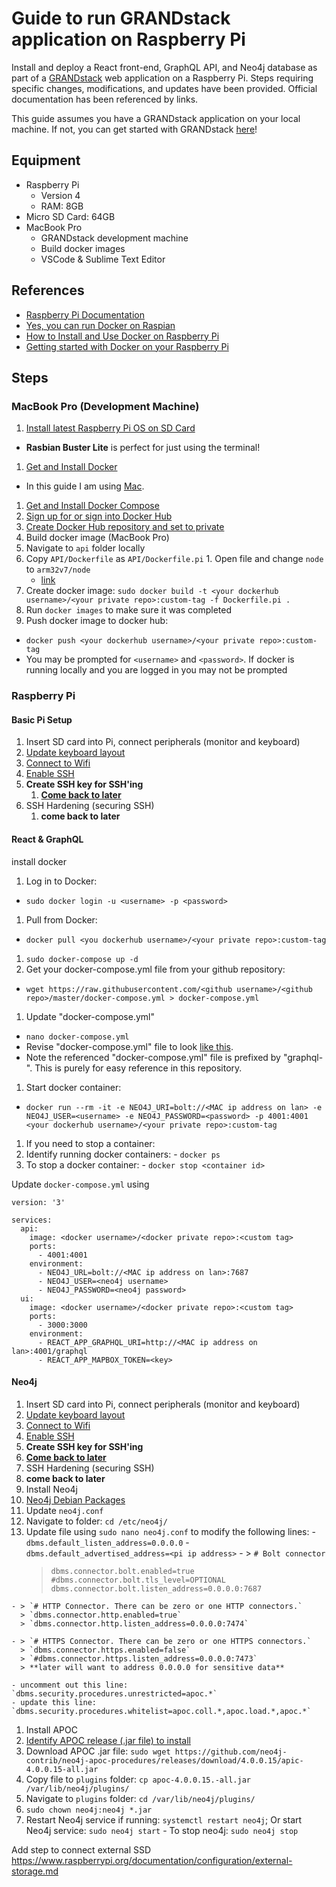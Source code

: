 # Guide to run GRANDstack application on Raspberry Pi #

Install and deploy a React front-end, GraphQL API, and Neo4j database as part of a [GRANDstack](https://grandstack.io/) web application on a Raspberry Pi. Steps requiring specific changes, modifications, and updates have been provided. Official documentation has been referenced by links.

This guide assumes you have a GRANDstack application on your local machine. If not, you can get started with GRANDstack [here](https://grandstack.io/docs/getting-started-neo4j-graphql)!

## Equipment ##
* Raspberry Pi
  * Version 4
  * RAM: 8GB
* Micro SD Card: 64GB
* MacBook Pro
  * GRANDstack development machine
  * Build docker images
  * VSCode & Sublime Text Editor

## References ##
- [Raspberry Pi Documentation](https://www.raspberrypi.org/documentation/)
- [Yes, you can run Docker on Raspian](https://withblue.ink/2019/07/13/yes-you-can-run-docker-on-raspbian.html)
- [How to Install and Use Docker on Raspberry Pi](https://linuxize.com/post/how-to-install-and-use-docker-on-raspberry-pi/)
- [Getting started with Docker on your Raspberry Pi](https://blog.hypriot.com/getting-started-with-docker-on-your-arm-device/)

## Steps ##

<!--- Comments are Fun --->

### MacBook Pro (Development Machine) ###
1. [Install latest Raspberry Pi OS on SD Card](https://www.raspberrypi.org/documentation/installation/installing-images/)
  * **Rasbian Buster Lite** is perfect for just using the terminal!
1. [Get and Install Docker](https://docs.docker.com/get-docker/)
  - In this guide I am using [Mac](https://docs.docker.com/docker-for-mac/install/).
1. [Get and Install Docker Compose](https://docs.docker.com/compose/install/)
1. [Sign up for or sign into Docker Hub](https://hub.docker.com/)
1. [Create Docker Hub repository and set to private](https://docs.docker.com/docker-hub/repos/)
1. Build docker image (MacBook Pro)
  1. Navigate to `api` folder locally
  1. Copy `API/Dockerfile` as `API/Dockerfile.pi`
    1. Open file and change `node` to `arm32v7/node`
      * [link](https://hub.docker.com/r/arm32v7/node/)
  1. Create docker image: `sudo docker build -t <your dockerhub username>/<your private repo>:custom-tag -f Dockerfile.pi .`
  1. Run `docker images` to make sure it was completed
1. Push docker image to docker hub: 
  * `docker push <your dockerhub username>/<your private repo>:custom-tag`
  * You may be prompted for `<username>` and `<password>`. If docker is running locally and you are logged in you may not be prompted

### Raspberry Pi ###

#### Basic Pi Setup ####
1. Insert SD card into Pi, connect peripherals (monitor and keyboard)
1. [Update keyboard layout](https://scribles.net/changing-keyboard-layout-on-raspberry-pi/)
1. [Connect to Wifi](https://www.raspberrypi.org/documentation/configuration/wireless/wireless-cli.md)
1. [Enable SSH](https://www.raspberrypi.org/documentation/remote-access/ssh/)
1. **Create SSH key for SSH'ing**
	1. **[Come back to later](https://www.raspberrypi.org/documentation/configuration/security.md)**
1. SSH Hardening (securing SSH)
	1. **come back to later**

#### React & GraphQL ####
install docker

1. Log in to Docker: 
  - `sudo docker login -u <username> -p <password>`
1. Pull from Docker: 
  - `docker pull <you dockerhub username>/<your private repo>:custom-tag`
1. `sudo docker-compose up -d`	
1. Get your docker-compose.yml file from your github repository:
  - `wget https://raw.githubusercontent.com/<github username>/<github repo>/master/docker-compose.yml > docker-compose.yml`
1. Update "docker-compose.yml"
  - `nano docker-compose.yml`
  - Revise "docker-compose.yml" file to look [like this](https://github.com/mckenzma/raspberry-pi-guides/blob/master/graphql-docker-compose.yml). 
  - Note the referenced "docker-compose.yml" file is prefixed by "graphql-". This is purely for easy reference in this repository.
1. Start docker container:
  - `docker run --rm -it -e NEO4J_URI=bolt://<MAC ip address on lan> -e NEO4J_USER=<username> -e NEO4J_PASSWORD=<password> -p 4001:4001 <your dockerhub username>/<your private repo>:custom-tag`
1. If you need to stop a container:
  1. Identify running docker containers:
    - `docker ps`
  1. To stop a docker container:
    - `docker stop <container id>`

Update `docker-compose.yml` using 

```
version: '3'

services: 
  api:
    image: <docker username>/<docker private repo>:<custom tag>
    ports:
      - 4001:4001
    environment:
      - NEO4J_URL=bolt://<MAC ip address on lan>:7687
      - NEO4J_USER=<neo4j username>
      - NEO4J_PASSWORD=<neo4j password>
  ui:
    image: <docker username>/<docker private repo>:<custom tag>
    ports:
      - 3000:3000
    environment:
      - REACT_APP_GRAPHQL_URI=http://<MAC ip address on lan>:4001/graphql
      - REACT_APP_MAPBOX_TOKEN=<key>
```


#### Neo4j ####
1. Insert SD card into Pi, connect peripherals (monitor and keyboard) 
1. [Update keyboard layout](https://scribles.net/changing-keyboard-layout-on-raspberry-pi/)
1. [Connect to Wifi](https://www.raspberrypi.org/documentation/configuration/wireless/wireless-cli.md)
1. [Enable SSH](https://www.raspberrypi.org/documentation/remote-access/ssh/)
1. **Create SSH key for SSH'ing**
  1. **[Come back to later](https://www.raspberrypi.org/documentation/configuration/security.md)**
1. SSH Hardening (securing SSH)
  1. **come back to later**
1. Install Neo4j
  1. [Neo4j Debian Packages](https://debian.neo4j.com/)
1. Update `neo4j.conf`
  1. Navigate to folder: `cd /etc/neo4j/`
  1. Update file using `sudo nano neo4j.conf` to modify the following lines:
    - `dbms.default_listen_address=0.0.0.0`
    - `dbms.default_advertised_address=<pi ip address>`
    - > `# Bolt connector`
      > `dbms.connector.bolt.enabled=true`
      > `#dbms.connector.bolt.tls_level=OPTIONAL`
      > `dbms.connector.bolt.listen_address=0.0.0.0:7687`
    
    - > `# HTTP Connector. There can be zero or one HTTP connectors.`
      > `dbms.connector.http.enabled=true`
      > `dbms.connector.http.listen_address=0.0.0.0:7474`
    
    - > `# HTTPS Connector. There can be zero or one HTTPS connectors.`
      > `dbms.connector.https.enabled=false`
      > `#dbms.connector.https.listen_address=0.0.0.0:7473`
      > **later will want to address 0.0.0.0 for sensitive data**
    
    - uncomment out this line: `dbms.security.procedures.unrestricted=apoc.*`
    - update this line: `dbms.security.procedures.whitelist=apoc.coll.*,apoc.load.*,apoc.*`
1. Install APOC
  1. [Identify APOC release (.jar file) to install](https://github.com/neo4j-contrib/neo4j-apoc-procedures/releases/)
  1. Download APOC .jar file: `sudo wget https://github.com/neo4j-contrib/neo4j-apoc-procedures/releases/download/4.0.0.15/apic-4.0.0.15-all.jar`
  1. Copy file to `plugins` folder: `cp apoc-4.0.0.15.-all.jar /var/lib/neo4j/plugins/`
  1. Navigate to `plugins` folder: `cd /var/lib/neo4j/plugins/`
  1. `sudo chown neo4j:neo4j *.jar`
  1. Restart Neo4j service if running: `systemctl restart neo4j`; Or start Neo4j service: `sudo neo4j start`
    - To stop neo4j: `sudo neo4j stop`





Add step to connect external SSD
https://www.raspberrypi.org/documentation/configuration/external-storage.md